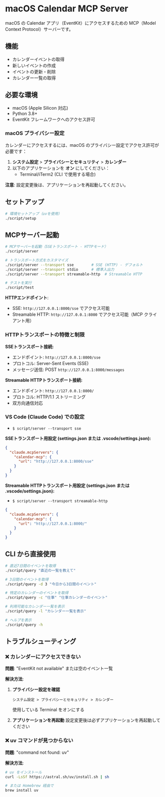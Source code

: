 # macOS Calendar MCP Server

macOS の Calendar アプリ（EventKit）にアクセスするための MCP（Model Context Protocol）サーバーです。

## 機能

- カレンダーイベントの取得
- 新しいイベントの作成
- イベントの更新・削除
- カレンダー一覧の取得

## 必要な環境

- macOS (Apple Silicon 対応)
- Python 3.8+
- EventKit フレームワークへのアクセス許可

### macOS プライバシー設定

カレンダーにアクセスするには、macOS のプライバシー設定でアクセス許可が必要です：

1. **システム設定** > **プライバシーとセキュリティ** > **カレンダー**
2. 以下のアプリケーションを **オン** にしてください：
   - Terminal/iTerm2 (CLI で使用する場合)

**注意**: 設定変更後は、アプリケーションを再起動してください。

## セットアップ

```bash
# 環境セットアップ（uvを使用）
./script/setup
```

## MCPサーバー起動

```bash
# MCPサーバーを起動（SSEトランスポート - HTTPモード）
./script/server

# トランスポート方式をカスタマイズ
./script/server --transport sse        # SSE (HTTP) - デフォルト
./script/server --transport stdio      # 標準入出力
./script/server --transport streamable-http  # Streamable HTTP

# テストを実行
./script/test
```

**HTTPエンドポイント**:
- SSE: `http://127.0.0.1:8000/sse` でアクセス可能
- Streamable HTTP: `http://127.0.0.1:8000` でアクセス可能（MCP クライアント用）

### HTTPトランスポートの特徴と制限

**SSEトランスポート接続:**
- エンドポイント: `http://127.0.0.1:8000/sse`
- プロトコル: Server-Sent Events (SSE)
- メッセージ送信: POST `http://127.0.0.1:8000/messages`

**Streamable HTTPトランスポート接続:**
- エンドポイント: `http://127.0.0.1:8000/`
- プロトコル: HTTP/1.1 ストリーミング
- 双方向通信対応


### VS Code (Claude Code) での設定

- `$ script/server --transport sse`

**SSEトランスポート用設定 (settings.json または .vscode/settings.json):**
```json
{
  "claude.mcpServers": {
    "calendar-mcp": {
      "url": "http://127.0.0.1:8000/sse"
    }
  }
}
```

**Streamable HTTPトランスポート用設定 (settings.json または .vscode/settings.json):**

- `$ script/server --transport streamable-http`

```json
{
  "claude.mcpServers": {
    "calendar-mcp": {
      "url": "http://127.0.0.1:8000/"
    }
  }
}
```

## CLI から直接使用

```bash
# 直近7日間のイベントを取得
./script/query "直近の一覧を教えて"

# 3日間のイベントを取得
./script/query -d 3 "今日から3日間のイベント"

# 特定のカレンダーのイベントを取得
./script/query -c "仕事" "仕事カレンダーのイベント"

# 利用可能なカレンダー一覧を表示
./script/query -l "カレンダー一覧を表示"

# ヘルプを表示
./script/query -h
```

## トラブルシューティング

### ❌ カレンダーにアクセスできない

**問題**: "EventKit not available" または空のイベント一覧

**解決方法**:
1. **プライバシー設定を確認**
   ```
   システム設定 > プライバシーとセキュリティ > カレンダー
   ```
   使用している Terminal をオンにする

2. **アプリケーションを再起動**
   設定変更後は必ずアプリケーションを再起動してください


### ❌ uv コマンドが見つからない

**問題**: "command not found: uv"

**解決方法**:
```bash
# uv をインストール
curl -LsSf https://astral.sh/uv/install.sh | sh

# または Homebrew 経由で
brew install uv
```
